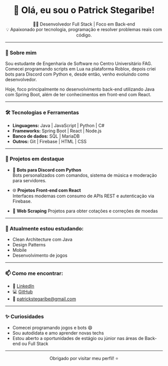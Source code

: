 <h1 align="center">👋 Olá, eu sou o Patrick Stegaribe!</h1>

<p align="center">
  👨‍💻 Desenvolvedor Full Stack | Foco em Back-end<br>
  💡 Apaixonado por tecnologia, programação e resolver problemas reais com código.
</p>

---

### 🚀 Sobre mim

Sou estudante de Engenharia de Software no Centro Universitário FAG. Comecei programando scripts em Lua na plataforma Roblox, depois criei bots para Discord com Python e, desde então, venho evoluindo como desenvolvedor.

Hoje, foco principalmente no desenvolvimento back-end utilizando Java com Spring Boot, além de ter conhecimentos em front-end com React.

---

### 🛠️ Tecnologias e Ferramentas

- **Linguagens:** Java | JavaScript | Python | C#
- **Frameworks:** Spring Boot | React | Node.js
- **Banco de dados:** SQL | MariaDB
- **Outros:** Git | Firebase | HTML | CSS

---

### 📌 Projetos em destaque

- 🤖 **Bots para Discord com Python**  
  Bots personalizados com comandos, sistema de música e moderação para servidores.

- 🌐 **Projetos Front-end com React**  
  Interfaces modernas com consumo de APIs REST e autenticação via Firebase.

- 🤖 **Web Scraping**
  Projetos para obter cotações e correções de moedas

---

### 🌱 Atualmente estou estudando:

- Clean Architecture com Java
- Design Patterns
- Mobile
- Desenvolvimento de jogos

---

### 📫 Como me encontrar:

- 💼 [LinkedIn](https://www.linkedin.com/in/patrickstegaribe/)
- 💻 [GitHub](https://github.com/Zanecruise)
- 📧 patrickstegaribe@gmail.com

---

### ✨ Curiosidades

- Comecei programando jogos e bots 😄  
- Sou autodidata e amo aprender novas techs  
- Estou aberto a oportunidades de estágio ou júnior nas áreas de Back-end ou Full Stack

---

<p align="center">
  Obrigado por visitar meu perfil! ⭐
</p>
